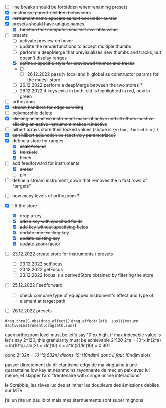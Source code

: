 - [ ] line breaks should be forbidden when renaming presets
- [x] ~~customize parent-children behaviours~~
- [x] ~~instrument name appears as text box under cursor~~
- [x] ~~presets should have unique names~~
  - [x] ~~function that computes smallest available value~~
- [ ] presets
  - [ ] activate preview on hover
  - [ ] update the renderfunctions to accept multiple thumbs
  - [ ] perform a deepMerge that previsualizes new thumbs and tracks, but doesn't display ranges
  - [x] ~~define a specific style for previewed thumbs and tracks~~
  - [ ] - [ ] 26.12.2022 pass h_local and h_global as constructor params for the muesli store
  - [ ] 26.12.2022 perform a deepMerge between the two stores ?
  - [ ] 26.12.2022 if keys exist in both, old is highlighted in red, new in green
- [ ] orthozoom
- [x] ~~stream handlers for edge scrolling~~
- [ ] polymorphic delete
- [x] ~~clicking an inactive instrument makes it active and all others inactive, clicking an active instrument makes it inactive~~
- [ ] hilbert arrays store their locked values (shape is ```{v:foo, locked:bar}``` )
- [x] ~~can hilbert adjunction be reactively parametrized?~~
- [x] ~~define a store for ranges~~
  - [x] ~~scaleAround~~
  - [x] ~~translate~~
  - [x] ~~block~~
- [ ] add feedforward for instruments
  - [x] ~~eraser~~
  - [ ] pin
- [ ] define a stream instrument_down that removes the n first rows of "targets"
<!-- - [ ] compose adjunctions with ```R.tap``` -->
- [ ] how many levels of orthozoom ?
- [x] ~~lift the store~~
  - [x] ~~drop a key~~
  - [x] ~~add a key with specified fields~~
  - [x] ~~add key without specifying fields~~
  - [x] ~~update non existing key~~
  - [x] ~~update existing key~~
  - [x] ~~update zoom factor~~
- [ ] 23.12.2022 create store for instruments / presets
  - [ ] 23.12.2022 setFocus
  - [ ] 23.12.2022 getFocus
  - [ ] 23.12.2022 focus is a derivedStore obtained by filtering the store
- [ ] 25.12.2022 Feedforward
  - [ ] check compare type of equipped instrument's effect and type of element at target path
- [ ] 26.12.2022 presets






```drag.thru(S.obs(drag_effect))```
```drag_effect({atk, sus}){return $activeInstrument.drag(atk,sus)}```

each orthozoom level must be let's say 10 px high. 
if max indexable value is let's say 2^120, this granularity must be achievable 2^120
2^a = 10^x
ln(2^a) = ln(10^x)
aln(2) = xln(10)
x = a*ln(2)/ln(10) = 0.301

donc 2^32*n = 10^(9,632n)
disons 10^(10ndim)
donc il faut 10*ndim slots

passer directement du dilletantisme edgy de ma vingtaine à une quarantaine low key et néanmoins rayonnante de mec en paix avec lui même, et skipper l’arc “trentenaire with cringe online interactions”

le Scrabble, les rêves lucides et imiter les doubleurs des émissions debiles sur MTV  

j’ai un rire un peu idiot mais mes éternuements sont super mignons

